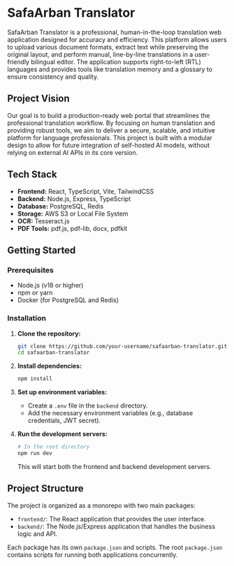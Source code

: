 # SafaArban Translator

SafaArban Translator is a professional, human-in-the-loop translation web application designed for accuracy and efficiency. This platform allows users to upload various document formats, extract text while preserving the original layout, and perform manual, line-by-line translations in a user-friendly bilingual editor. The application supports right-to-left (RTL) languages and provides tools like translation memory and a glossary to ensure consistency and quality.

## Project Vision

Our goal is to build a production-ready web portal that streamlines the professional translation workflow. By focusing on human translation and providing robust tools, we aim to deliver a secure, scalable, and intuitive platform for language professionals. This project is built with a modular design to allow for future integration of self-hosted AI models, without relying on external AI APIs in its core version.

## Tech Stack

- **Frontend:** React, TypeScript, Vite, TailwindCSS
- **Backend:** Node.js, Express, TypeScript
- **Database:** PostgreSQL, Redis
- **Storage:** AWS S3 or Local File System
- **OCR:** Tesseract.js
- **PDF Tools:** pdf.js, pdf-lib, docx, pdfkit

## Getting Started

### Prerequisites

- Node.js (v18 or higher)
- npm or yarn
- Docker (for PostgreSQL and Redis)

### Installation

1.  **Clone the repository:**
    ```bash
    git clone https://github.com/your-username/safaarban-translator.git
    cd safaarban-translator
    ```

2.  **Install dependencies:**
    ```bash
    npm install
    ```

3.  **Set up environment variables:**
    - Create a `.env` file in the `backend` directory.
    - Add the necessary environment variables (e.g., database credentials, JWT secret).

4.  **Run the development servers:**
    ```bash
    # In the root directory
    npm run dev
    ```
    This will start both the frontend and backend development servers.

## Project Structure

The project is organized as a monorepo with two main packages:

-   `frontend/`: The React application that provides the user interface.
-   `backend/`: The Node.js/Express application that handles the business logic and API.

Each package has its own `package.json` and scripts. The root `package.json` contains scripts for running both applications concurrently.
